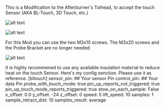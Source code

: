 This is a Modification to the Afterburner's Tolhead, to accept the touch Sensor (AKA BL-Touch, 3D Touch, etc.)

![alt text](https://github.com/kanawati975/Voron_Switchwire/blob/main/BL-Touch/Screenshot%202021-11-01%20053315.jpg)

![alt text](https://github.com/kanawati975/Voron_Switchwire/blob/main/BL-Touch/IMG_4372.jpeg)

For this Mod you can use the two M3x10 screws. 
The M3x20 screws and the Probe Bracket are no longer needed.

![alt text](https://github.com/kanawati975/Voron_Switchwire/blob/main/BL-Touch/IMG_5097.jpeg)

It is highly recommened to use any available insulation material to reduce heat on the touch Sensor.
Here's my config senction. Please use it as reference.
[bltouch]
sensor_pin: ## Your sensor Pin
control_pin: ## Your data Pin
probe_with_touch_mode: true
pin_up_reports_not_triggered: true
pin_up_touch_mode_reports_triggered: true
stow_on_each_sample: False 
x_offset: 0.0
y_offset: -24
z_offset: 0
speed: 5
lift_speed: 10
samples: 1
sample_retract_dist: 10
samples_result: average
